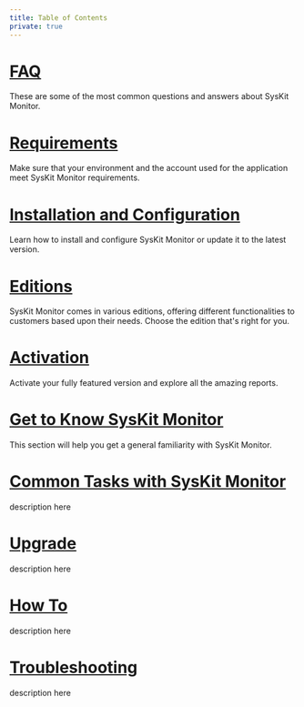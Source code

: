 ```yaml
---
title: Table of Contents
private: true
---
```


# [FAQ](faq.md)
These are some of the most common questions and answers about SysKit Monitor. 
# [Requirements](requirements.md)
Make sure that your environment and the account used for the application meet SysKit Monitor requirements. 
# [Installation and Configuration](installation-configuration.md)
Learn how to install and configure SysKit Monitor or update it to the latest version. 
# [Editions](editions.md)
SysKit Monitor comes in various editions, offering different functionalities to customers based upon their needs. Choose the edition that's right for you.
# [Activation](activation.md)
Activate your fully featured version and explore all the amazing reports.
# [Get to Know SysKit Monitor](get-to-know-syskit-monitor.md)
This section will help you get a general familiarity with SysKit Monitor.
# [Common Tasks with SysKit Monitor](common-tasks.md)
description here
# [Upgrade](upgrade.md)
description here
# [How To](how-to.md)
description here
# [Troubleshooting](troubleshooting.md)
description here


